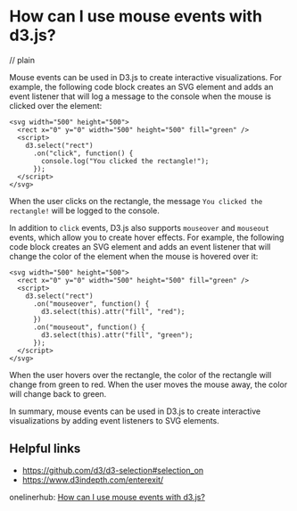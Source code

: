 # How can I use mouse events with d3.js?
// plain

Mouse events can be used in D3.js to create interactive visualizations. For example, the following code block creates an SVG element and adds an event listener that will log a message to the console when the mouse is clicked over the element:

```
<svg width="500" height="500">
  <rect x="0" y="0" width="500" height="500" fill="green" />
  <script>
    d3.select("rect")
      .on("click", function() {
        console.log("You clicked the rectangle!");
      });
  </script>
</svg>
```

When the user clicks on the rectangle, the message `You clicked the rectangle!` will be logged to the console.

In addition to `click` events, D3.js also supports `mouseover` and `mouseout` events, which allow you to create hover effects. For example, the following code block creates an SVG element and adds an event listener that will change the color of the element when the mouse is hovered over it:

```
<svg width="500" height="500">
  <rect x="0" y="0" width="500" height="500" fill="green" />
  <script>
    d3.select("rect")
      .on("mouseover", function() {
        d3.select(this).attr("fill", "red");
      })
      .on("mouseout", function() {
        d3.select(this).attr("fill", "green");
      });
  </script>
</svg>
```

When the user hovers over the rectangle, the color of the rectangle will change from green to red. When the user moves the mouse away, the color will change back to green.

In summary, mouse events can be used in D3.js to create interactive visualizations by adding event listeners to SVG elements.

## Helpful links
- https://github.com/d3/d3-selection#selection_on
- https://www.d3indepth.com/enterexit/

onelinerhub: [How can I use mouse events with d3.js?](https://onelinerhub.com/javascript-d3/how-can-i-use-mouse-events-with-d--js)